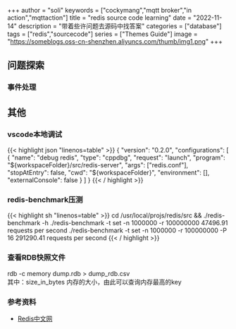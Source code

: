 +++
author = "soli"
keywords = ["cockymang","mqtt broker","in action","mqttaction"]
title = "redis source code learning"
date = "2022-11-14"
description = "带着些许问题去源码中找答案"
categories = ["database"]
tags = ["redis","sourcecode"]
series = ["Themes Guide"]
image = "https://someblogs.oss-cn-shenzhen.aliyuncs.com/thumb/img1.png"
+++
<!--more-->
## 问题探索
### 事件处理
## 其他
### vscode本地调试
{{< highlight json "linenos=table" >}}
{
    "version": "0.2.0",
    "configurations": [
        {
            "name": "debug redis",
            "type": "cppdbg",
            "request": "launch",
            "program": "${workspaceFolder}/src/redis-server",
            "args": ["redis.conf"],
            "stopAtEntry": false,
            "cwd": "${workspaceFolder}",
            "environment": [],
            "externalConsole": false
        }
    ]
}
{{< / highlight >}}
### redis-benchmark压测
{{< highlight sh "linenos=table" >}}
cd /usr/local/projs/redis/src && ./redis-benchmark -h
./redis-benchmark -t set -n 1000000 -r 100000000
47496.91 requests per second
./redis-benchmark -t set -n 1000000 -r 100000000 -P 16
291290.41 requests per second
{{< / highlight >}}
### 查看RDB快照文件
rdb -c memory dump.rdb > dump_rdb.csv<br>
其中：size_in_bytes 内存的大小，由此可以查询内存最高的key

### 参考资料
- [Redis中文网](https://www.redis.net.cn/)